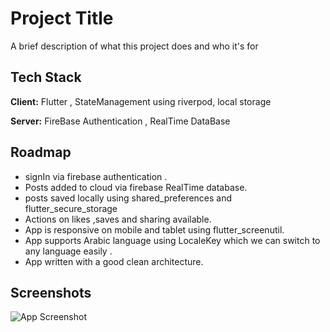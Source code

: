 
# Project Title

A brief description of what this project does and who it's for


## Tech Stack

**Client:**  Flutter , StateManagement using riverpod, local storage 

**Server:** FireBase Authentication , RealTime DataBase


## Roadmap

- signIn via firebase authentication .
- Posts added to cloud via firebase RealTime database.
- posts saved locally using shared_preferences and flutter_secure_storage
- Actions on likes ,saves and sharing available.
- App is responsive on mobile and tablet using flutter_screenutil.
- App supports Arabic language using LocaleKey which we can switch to any language easily .
- App written with a good clean architecture.



## Screenshots

![App Screenshot](https://via.placeholder.com/468x300?text=App+Screenshot+Here)

